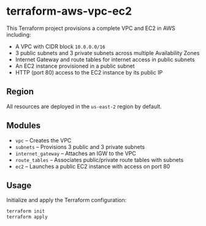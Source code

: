 # terraform-aws-vpc-ec2

This Terraform project provisions a complete VPC and EC2 in AWS including:

- A VPC with CIDR block `10.0.0.0/16`
- 3 public subnets and 3 private subnets across multiple Availability Zones
- Internet Gateway and route tables for internet access in public subnets
- An EC2 instance provisioned in a public subnet
- HTTP (port 80) access to the EC2 instance by its public IP

## Region
All resources are deployed in the `us-east-2` region by default.

## Modules

- `vpc` – Creates the VPC
- `subnets` – Provisions 3 public and 3 private subnets
- `internet_gateway` – Attaches an IGW to the VPC
- `route_tables` – Associates public/private route tables with subnets
- `ec2` – Launches a public EC2 instance with access on port 80

## Usage

Initialize and apply the Terraform configuration:

```bash
terraform init
terraform apply
```
